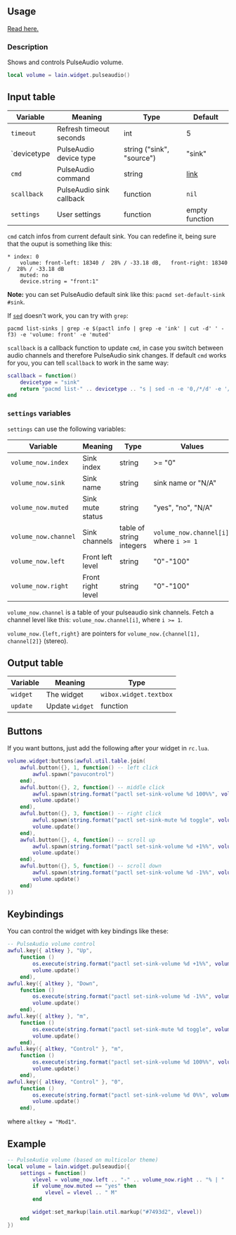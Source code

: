 ## Usage

[Read here.](https://github.com/copycat-killer/lain/wiki/Widgets#usage)

### Description

Shows and controls PulseAudio volume.

```lua
local volume = lain.widget.pulseaudio()
```

## Input table

Variable | Meaning | Type | Default
--- | --- | --- | ---
`timeout` | Refresh timeout seconds | int | 5
`devicetype | PulseAudio device type | string ("sink", "source") | "sink"
`cmd` | PulseAudio command | string | [link](https://github.com/copycat-killer/lain/blob/master/widgets/pulseaudio.lua#L28)
`scallback` | PulseAudio sink callback | function | `nil`
`settings` | User settings | function | empty function

`cmd` catch infos from current default sink. You can redefine it, being sure that the ouput is something like this:

```shell
* index: 0
    volume: front-left: 18340 /  28% / -33.18 dB,   front-right: 18340 /  28% / -33.18 dB
    muted: no
    device.string = "front:1"
```

**Note:** you can set PulseAudio default sink like this: `pacmd set-default-sink #sink`.

If [`sed`](https://github.com/copycat-killer/lain/blob/master/widgets/pulseaudio.lua#L28) doesn't work, you can try with `grep`:

```shell
pacmd list-sinks | grep -e $(pactl info | grep -e 'ink' | cut -d' ' -f3) -e 'volume: front' -e 'muted'
```

`scallback` is a callback function to update `cmd`, in case you switch between audio channels and therefore PulseAudio sink changes. If default `cmd` works for you, you can tell `scallback` to work in the same way:

```lua
scallback = function()
    devicetype = "sink"
    return "pacmd list-" .. devicetype .. "s | sed -n -e '0,/*/d' -e '/base volume/d' -e '/volume:/p' -e '/muted:/p' -e '/device\\.string/p'"
end
```

### `settings` variables

`settings` can use the following variables:

Variable | Meaning | Type | Values
--- | --- | --- | ---
`volume_now.index` | Sink index | string | >= "0"
`volume_now.sink` | Sink name | string | sink name or "N/A"
`volume_now.muted` | Sink mute status | string | "yes", "no", "N/A"
`volume_now.channel` | Sink channels | table of string integers | `volume_now.channel[i]`, where `i >= 1`
`volume_now.left` | Front left level | string | "0"-"100"
`volume_now.right` | Front right level | string | "0"-"100"

`volume_now.channel` is a table of your pulseaudio sink channels. Fetch a channel level like this: `volume_now.channel[i]`, where `i >= 1`.

`volume_now.{left,right}` are pointers for `volume_now.{channel[1], channel[2]}` (stereo).

## Output table

Variable | Meaning | Type
--- | --- | ---
`widget` | The widget | `wibox.widget.textbox`
`update` | Update `widget` | function

## Buttons

If you want buttons, just add the following after your widget in `rc.lua`.

```lua
volume.widget:buttons(awful.util.table.join(
    awful.button({}, 1, function() -- left click
        awful.spawn("pavucontrol")
    end),
    awful.button({}, 2, function() -- middle click
        awful.spawn(string.format("pactl set-sink-volume %d 100%%", volume.sink))
        volume.update()
    end),
    awful.button({}, 3, function() -- right click
        awful.spawn(string.format("pactl set-sink-mute %d toggle", volume.sink))
        volume.update()
    end),
    awful.button({}, 4, function() -- scroll up
        awful.spawn(string.format("pactl set-sink-volume %d +1%%", volume.sink))
        volume.update()
    end),
    awful.button({}, 5, function() -- scroll down
        awful.spawn(string.format("pactl set-sink-volume %d -1%%", volume.sink))
        volume.update()
    end)
))
```

## Keybindings

You can control the widget with key bindings like these:

```lua
-- PulseAudio volume control
awful.key({ altkey }, "Up",
    function ()
        os.execute(string.format("pactl set-sink-volume %d +1%%", volumewidget.sink))
        volume.update()
    end),
awful.key({ altkey }, "Down",
    function ()
        os.execute(string.format("pactl set-sink-volume %d -1%%", volumewidget.sink))
        volume.update()
    end),
awful.key({ altkey }, "m",
    function ()
        os.execute(string.format("pactl set-sink-mute %d toggle", volumewidget.sink))
        volume.update()
    end),
awful.key({ altkey, "Control" }, "m",
    function ()
        os.execute(string.format("pactl set-sink-volume %d 100%%", volume.sink))
        volume.update()
    end),
awful.key({ altkey, "Control" }, "0",
    function ()
        os.execute(string.format("pactl set-sink-volume %d 0%%", volume.sink))
        volume.update()
    end),
```

where `altkey = "Mod1"`.

## Example

```lua
-- PulseAudio volume (based on multicolor theme)
local volume = lain.widget.pulseaudio({
    settings = function()
        vlevel = volume_now.left .. "-" .. volume_now.right .. "% | " .. volume_now.sink
        if volume_now.muted == "yes" then
            vlevel = vlevel .. " M"
        end

        widget:set_markup(lain.util.markup("#7493d2", vlevel))
    end
})
```
